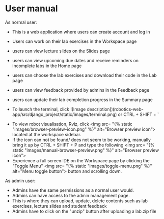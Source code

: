 # User manual 

As normal user:

* This is a web application where users can create account and log in
* Users can work on their lab exercises in the Workspace page
* users can view lecture slides on the Slides page
* users can view upcoming due dates and receive reminders on incomplete labs in the Home page
* users can choose the lab exercises and download their code in the Lab page
* users can view feedback provided by admins in the Feedback page
* users can update their lab completion progress in the Summary page

* To launch the terminal, click ![Image description])(robotics-web-app/src/django_project/static/images/terminal.png) or CTRL + SHIFT + `</li>
            <div class="line-spacing"></div>
            <li>To view robot visualisation, Rviz, click <img src= "{% static "images/browser-preview-icon.png" %}" alt="Browser preview icon"> located at the workspace sidebar.</li>
            <div class="line-spacing"></div>
            <li>If the icon can not be found/ does not seem to be working, manually bring it up by CTRL + SHIFT + P and type the following <img src= "{% static "images/manual-browser-preview.png" %}" alt="Browser preview icon"></li>
            <div class="line-spacing"></div>
            <li>Experience a full screen IDE on the Workspace page by clicking the "Toggle Menu"   <img src= "{% static "images/toggle-menu.png" %}" alt="Menu toggle button"> button and scrolling down.</li>

As admin user:

* Admins have the same permissions as a normal user would.
* Admins can have access to the admin management page. 
* This is where they can upload, update, delete contents such as lab exercises, lecture slides and student feedback
* Admins have to click on the "unzip" button after uploading a lab.zip file